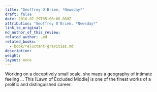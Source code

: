 ```yaml
---
title: "Geoffrey O'Brien, *Newsday*"
draft: false
date: 2010-07-29T05:00:00.000Z
attribution: "Geoffrey O'Brien, *Newsday*"
link_to_original:
nd_author_of_this_review:
related_author: .md
related_books:
  - book/reluctant-gravities.md
description:
weight:
layout: none
---
```

Working on a deceptively small scale, she maps a geography of intimate feeling ... This [Lawn of Excluded Middle] is one of the finest works of a prolific and distinguished career.

